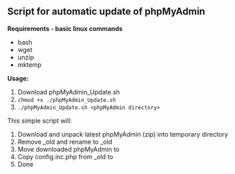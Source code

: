 Script for automatic update of phpMyAdmin
-----------------------------------------

**Requirements - basic linux commands**
* bash
* wget
* unzip
* mktemp

**Usage:**

 1. Download phpMyAdmin_Update.sh
 2. `chmod +x ./phpMyAdmin_Update.sh`
 3. `./phpMyAdmin_Update.sh <phpMyAdmin directory>`


This simple script will:

1. Download and unpack latest phpMyAdmin (zip) into temporary directory
2. Remove <phpMyAdmin directory>_old and rename <phpMyAdmin directory> to <phpMyAdmin directory>_old
3. Move downloaded phpMyAdmin to <phpMyAdmin directory>
4. Copy config.inc.php from <phpMyAdmin directory>_old to <phpMyAdmin directory>
5. Done